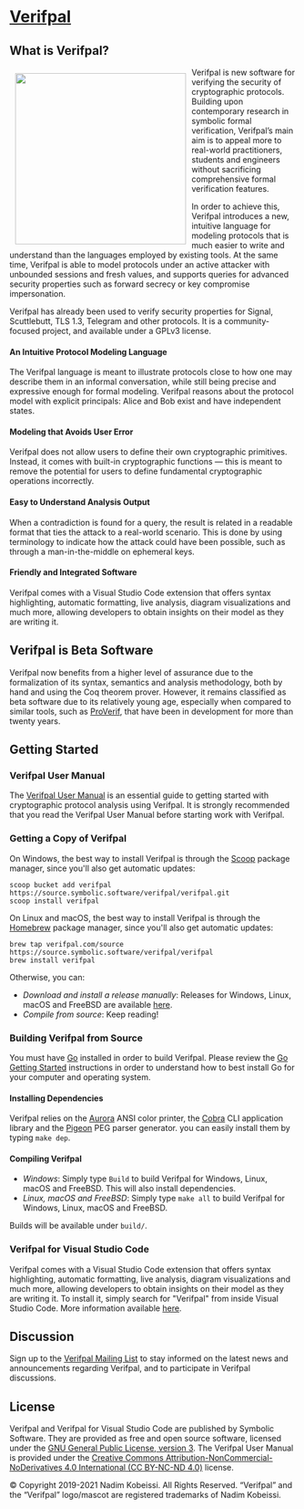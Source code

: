 <!---
# SPDX-FileCopyrightText: © 2019-2021 Nadim Kobeissi <nadim@symbolic.software>
# SPDX-License-Identifier: CC-BY-SA-4.0
-->

# [Verifpal](https://verifpal.com)

## What is Verifpal?
<img src="https://verifpal.com/res/img/png/pose1.png" alt="" align="left" height="300" style="margin:10px" />

Verifpal is new software for verifying the security of cryptographic protocols. Building upon contemporary research in symbolic formal verification, Verifpal’s main aim is to appeal more to real-world practitioners, students and engineers without sacrificing comprehensive formal verification features.

In order to achieve this, Verifpal introduces a new, intuitive language for modeling protocols that is much easier to write and understand than the languages employed by existing tools. At the same time, Verifpal is able to model protocols under an active attacker with unbounded sessions and fresh values, and supports queries for advanced security properties such as forward secrecy or key compromise impersonation.

Verifpal has already been used to verify security properties for Signal, Scuttlebutt, TLS 1.3, Telegram and other protocols. It is a community-focused project, and available under a GPLv3 license.

#### An Intuitive Protocol Modeling Language
The Verifpal language is meant to illustrate protocols close to how one may describe them in an informal conversation, while still being precise and expressive enough for formal modeling. Verifpal reasons about the protocol model with explicit principals: Alice and Bob exist and have independent states.

#### Modeling that Avoids User Error
Verifpal does not allow users to define their own cryptographic primitives. Instead, it comes with built-in cryptographic functions — this is meant to remove the potential for users to define fundamental cryptographic operations incorrectly.

#### Easy to Understand Analysis Output
When a contradiction is found for a query, the result is related in a readable format that ties the attack to a real-world scenario. This is done by using terminology to indicate how the attack could have been possible, such as through a man-in-the-middle on ephemeral keys.

#### Friendly and Integrated Software
Verifpal comes with a Visual Studio Code extension that offers syntax highlighting, automatic formatting, live analysis, diagram visualizations and much more, allowing developers to obtain insights on their model as they are writing it.

## Verifpal is Beta Software
Verifpal now benefits from a higher level of assurance due to the formalization of its syntax, semantics and analysis methodology, both by hand and using the Coq theorem prover. However, it remains classified as beta software due to its relatively young age, especially when compared to similar tools, such as [ProVerif](https://proverif.inria.fr), that have been in development for more than twenty years.

## Getting Started

### Verifpal User Manual
The [Verifpal User Manual](https://verifpal.com/res/pdf/manual.pdf) is an essential guide to getting started with cryptographic protocol analysis using Verifpal. It is strongly recommended that you read the Verifpal User Manual before starting work with Verifpal.

### Getting a Copy of Verifpal
On Windows, the best way to install Verifpal is through the [Scoop](https://scoop.sh) package manager, since you'll also get automatic updates:

```
scoop bucket add verifpal https://source.symbolic.software/verifpal/verifpal.git
scoop install verifpal
```

On Linux and macOS, the best way to install Verifpal is through the [Homebrew](https://brew.sh) package manager, since you'll also get automatic updates:

```
brew tap verifpal.com/source https://source.symbolic.software/verifpal/verifpal
brew install verifpal
```

Otherwise, you can:

- *Download and install a release manually*: Releases for Windows, Linux, macOS and FreeBSD are available [here](https://source.symbolic.software/verifpal/verifpal/-/releases).
- *Compile from source*: Keep reading!

### Building Verifpal from Source
You must have [Go](https://golang.org) installed in order to build Verifpal. Please review the [Go Getting Started](https://golang.org/doc/install) instructions in order to understand how to best install Go for your computer and operating system.

#### Installing Dependencies
Verifpal relies on the [Aurora](https://github.com/logrusorgru/aurora) ANSI color printer, the [Cobra](https://github.com/spf13/cobra) CLI application library and the [Pigeon](https://github.com/mna/pigeon) PEG parser generator. you can easily install them by typing `make dep`. 

#### Compiling Verifpal
- *Windows*: Simply type `Build` to build Verifpal for Windows, Linux, macOS and FreeBSD. This will also install dependencies.
- *Linux, macOS and FreeBSD*: Simply type `make all` to build Verifpal for Windows, Linux, macOS and FreeBSD.

Builds will be available under `build/`.

### Verifpal for Visual Studio Code
Verifpal comes with a Visual Studio Code extension that offers syntax highlighting, automatic formatting, live analysis, diagram visualizations and much more, allowing developers to obtain insights on their model as they are writing it. To install it, simply search for "Verifpal" from inside Visual Studio Code. More information available [here](https://source.symbolic.software/verifpal/verifpal-vscode/-/blob/master/README.md).

## Discussion
Sign up to the [Verifpal Mailing List](https://lists.symbolic.software/mailman/listinfo/verifpal) to stay informed on the latest news and announcements regarding Verifpal, and to participate in Verifpal discussions.

## License
Verifpal and Verifpal for Visual Studio Code are published by Symbolic Software. They are provided as free and open source software, licensed under the [GNU General Public License, version 3](https://www.gnu.org/licenses/gpl-3.0.en.html). The Verifpal User Manual is provided under the [Creative Commons Attribution-NonCommercial-NoDerivatives 4.0 International (CC BY-NC-ND 4.0)](https://creativecommons.org/licenses/by-nc-nd/4.0/) license.

© Copyright 2019-2021 Nadim Kobeissi. All Rights Reserved. “Verifpal” and the “Verifpal” logo/mascot are registered trademarks of Nadim Kobeissi.
